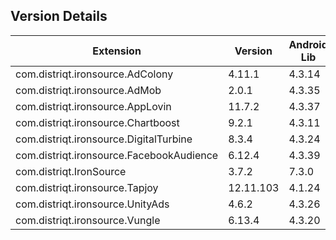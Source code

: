 ## Version Details

| Extension | Version | Android Lib | iOS Lib |
| --- | --- | --- | --- |
| com.distriqt.ironsource.AdColony | 4.11.1 | 4.3.14 | 4.3.16 |
| com.distriqt.ironsource.AdMob | 2.0.1 | 4.3.35 | 4.3.41 |
| com.distriqt.ironsource.AppLovin | 11.7.2 | 4.3.37 | 4.3.38 |
| com.distriqt.ironsource.Chartboost | 9.2.1 | 4.3.11 | 4.3.13 |
| com.distriqt.ironsource.DigitalTurbine | 8.3.4 | 4.3.24 | 4.3.28 |
| com.distriqt.ironsource.FacebookAudience | 6.12.4 | 4.3.39 | 4.3.39 |
| com.distriqt.IronSource | 3.7.2 | 7.3.0 | 7.3.0 |
| com.distriqt.ironsource.Tapjoy | 12.11.103 | 4.1.24 | 4.1.24 |
| com.distriqt.ironsource.UnityAds | 4.6.2 | 4.3.26 | 4.3.27 |
| com.distriqt.ironsource.Vungle | 6.13.4 | 4.3.20 | 4.3.25 |

